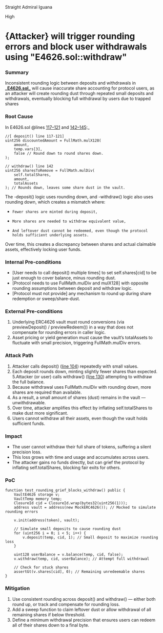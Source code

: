 Straight Admiral Iguana

High

# {Attacker} will trigger rounding errors and block user withdrawals using "E4626.sol::withdraw"



### Summary

Inconsistent rounding logic between deposits and withdrawals in **_[E4626.sol_](https://github.com/sherlock-audit/2025-04-burve/blob/main/Burve/src/multi/vertex/E4626.sol#L146C1-L150C64)** will cause inaccurate share accounting for protocol users, as an attacker will create rounding dust through repeated small deposits and withdrawals, eventually blocking full withdrawal by users due to trapped shares

### Root Cause

In E4626.sol @lines  [117–121](https://github.com/sherlock-audit/2025-04-burve/blob/main/Burve/src/multi/vertex/E4626.sol#L117C8-L121C11) and [142–145](https://github.com/sherlock-audit/2025-04-burve/blob/main/Burve/src/multi/vertex/E4626.sol#L146C1-L150C64):_

```solidity
//[ deposit() line 117-121]
uint256 discountedAmount = FullMath.mulX128(
    amount,
    temp.vars[3],
    false // Round down to round shares down.
);

// withdraw() line 142
uint256 sharesToRemove = FullMath.mulDiv(
    self.totalShares,
    amount,
    totalAssets
); // Rounds down, leaves some share dust in the vault.

```

The -deposit() logic uses rounding down, and -withdraw() logic also uses rounding down, which creates a mismatch where:

-     Fewer shares are minted during deposit,
-     More shares are needed to withdraw equivalent value,
-     And leftover dust cannot be redeemed, even though the protocol holds sufficient underlying assets.

Over time, this creates a discrepancy between shares and actual claimable assets, effectively locking user funds.

### Internal Pre-conditions

- [User needs to call deposit() multiple times] to set self.shares[cid] to be just enough to cover balance, minus rounding dust.
- [Protocol needs to use FullMath.mulDiv and mulX128] with opposite rounding assumptions between deposit and withdraw logic.
- [Protocol must not provide] any mechanism to round up during share redemption or sweep/share-dust.

### External Pre-conditions

1. Underlying ERC4626 vault must round conversions (via previewDeposit() / previewRedeem()) in a way that does not compensate for rounding errors in caller logic.
3. Asset pricing or yield generation must cause the vault’s totalAssets to fluctuate with small precision, triggering FullMath.mulDiv errors.

### Attack Path

1. Attacker calls deposit() ([line 104](https://github.com/sherlock-audit/2025-04-burve/blob/main/Burve/src/multi/vertex/E4626.sol#L104C1-L104C22)) repeatedly with small values.
3. Each deposit rounds down, minting slightly fewer shares than expected.
5.Attacker (or user) calls withdraw() (l[ine 130](https://github.com/sherlock-audit/2025-04-burve/blob/main/Burve/src/multi/vertex/E4626.sol#L130C1-L130C23)) attempting to withdraw the full balance.
7. Because withdrawal uses FullMath.mulDiv with rounding down, more shares are required than available.
9. As a result, a small amount of shares (dust) remains in the vault — unwithdrawable.
11. Over time, attacker amplifies this effect by inflating self.totalShares to make dust more significant.
13. Users cannot withdraw all their assets, even though the vault holds sufficient funds.

### Impact

- The user cannot withdraw their full share of tokens, suffering a silent precision loss.
- This loss grows with time and usage and accumulates across users.
- The attacker gains no funds directly, but can grief the protocol by inflating self.totalShares, blocking fair exits for others.

### PoC

```solidity
function test_rounding_grief_blocks_withdraw() public {
    VaultE4626 storage v;
    VaultTemp memory temp;
    ClosureId cid = ClosureId.wrap(bytes32(uint256(1)));
    address vault = address(new MockERC4626()); // Mocked to simulate rounding errors

    v.init(address(token), vault);

    // Simulate small deposits to cause rounding dust
    for (uint256 i = 0; i < 5; i++) {
        v.deposit(temp, cid, 1); // Small deposit to maximize rounding loss
    }

    uint128 userBalance = v.balance(temp, cid, false);
    v.withdraw(temp, cid, userBalance); // Attempt full withdrawal

    // Check for stuck shares
    assertGt(v.shares[cid], 0); // Remaining unredeemable shares
}

```


### Mitigation

1. Use consistent rounding across deposit() and withdraw() — either both round up, or track and compensate for rounding loss.
3. Add a sweep function to claim leftover dust or allow withdrawal of all remaining shares if below threshold.
5. Define a minimum withdrawal precision that ensures users can redeem all of their shares down to a final byte.
